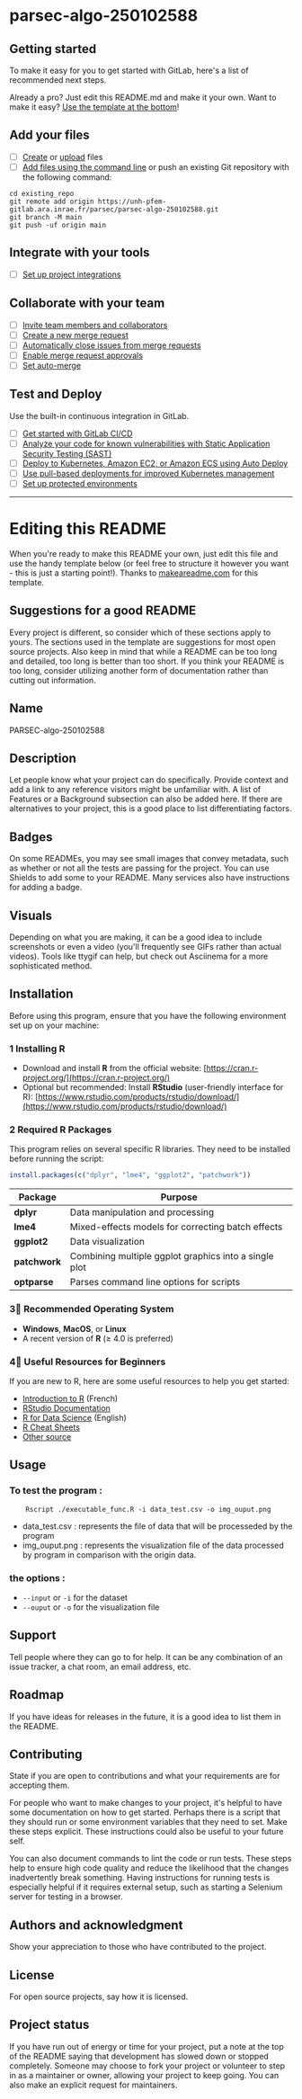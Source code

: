 # parsec-algo-250102588



## Getting started

To make it easy for you to get started with GitLab, here's a list of recommended next steps.

Already a pro? Just edit this README.md and make it your own. Want to make it easy? [Use the template at the bottom](#editing-this-readme)!

## Add your files

- [ ] [Create](https://docs.gitlab.com/ee/user/project/repository/web_editor.html#create-a-file) or [upload](https://docs.gitlab.com/ee/user/project/repository/web_editor.html#upload-a-file) files
- [ ] [Add files using the command line](https://docs.gitlab.com/ee/gitlab-basics/add-file.html#add-a-file-using-the-command-line) or push an existing Git repository with the following command:

```
cd existing_repo
git remote add origin https://unh-pfem-gitlab.ara.inrae.fr/parsec/parsec-algo-250102588.git
git branch -M main
git push -uf origin main
```

## Integrate with your tools

- [ ] [Set up project integrations](https://unh-pfem-gitlab.ara.inrae.fr/parsec/parsec-algo-250102588/-/settings/integrations)

## Collaborate with your team

- [ ] [Invite team members and collaborators](https://docs.gitlab.com/ee/user/project/members/)
- [ ] [Create a new merge request](https://docs.gitlab.com/ee/user/project/merge_requests/creating_merge_requests.html)
- [ ] [Automatically close issues from merge requests](https://docs.gitlab.com/ee/user/project/issues/managing_issues.html#closing-issues-automatically)
- [ ] [Enable merge request approvals](https://docs.gitlab.com/ee/user/project/merge_requests/approvals/)
- [ ] [Set auto-merge](https://docs.gitlab.com/ee/user/project/merge_requests/merge_when_pipeline_succeeds.html)

## Test and Deploy

Use the built-in continuous integration in GitLab.

- [ ] [Get started with GitLab CI/CD](https://docs.gitlab.com/ee/ci/quick_start/index.html)
- [ ] [Analyze your code for known vulnerabilities with Static Application Security Testing (SAST)](https://docs.gitlab.com/ee/user/application_security/sast/)
- [ ] [Deploy to Kubernetes, Amazon EC2, or Amazon ECS using Auto Deploy](https://docs.gitlab.com/ee/topics/autodevops/requirements.html)
- [ ] [Use pull-based deployments for improved Kubernetes management](https://docs.gitlab.com/ee/user/clusters/agent/)
- [ ] [Set up protected environments](https://docs.gitlab.com/ee/ci/environments/protected_environments.html)

***

# Editing this README

When you're ready to make this README your own, just edit this file and use the handy template below (or feel free to structure it however you want - this is just a starting point!). Thanks to [makeareadme.com](https://www.makeareadme.com/) for this template.

## Suggestions for a good README

Every project is different, so consider which of these sections apply to yours. The sections used in the template are suggestions for most open source projects. Also keep in mind that while a README can be too long and detailed, too long is better than too short. If you think your README is too long, consider utilizing another form of documentation rather than cutting out information.

## Name
PARSEC-algo-250102588

## Description
Let people know what your project can do specifically. Provide context and add a link to any reference visitors might be unfamiliar with. A list of Features or a Background subsection can also be added here. If there are alternatives to your project, this is a good place to list differentiating factors.

## Badges
On some READMEs, you may see small images that convey metadata, such as whether or not all the tests are passing for the project. You can use Shields to add some to your README. Many services also have instructions for adding a badge.

## Visuals
Depending on what you are making, it can be a good idea to include screenshots or even a video (you'll frequently see GIFs rather than actual videos). Tools like ttygif can help, but check out Asciinema for a more sophisticated method.

## Installation

Before using this program, ensure that you have the following environment set up on your machine:

### 1 Installing R

- Download and install **R** from the official website: [https://cran.r-project.org/](https://cran.r-project.org/)
- Optional but recommended: Install **RStudio** (user-friendly interface for R): [https://www.rstudio.com/products/rstudio/download/](https://www.rstudio.com/products/rstudio/download/)

### 2 Required R Packages

This program relies on several specific R libraries. They need to be installed before running the script:

```r
install.packages(c("dplyr", "lme4", "ggplot2", "patchwork"))
```

| Package       | Purpose                                                         |
| ------------- | --------------------------------------------------------------- |
| **dplyr**     | Data manipulation and processing                                |
| **lme4**      | Mixed-effects models for correcting batch effects               |
| **ggplot2**   | Data visualization                                              |
| **patchwork** | Combining multiple ggplot graphics into a single plot           |
| **optparse**  | Parses command line options for scripts                         |

### 3⃣ Recommended Operating System

- **Windows**, **MacOS**, or **Linux**
- A recent version of **R** (≥ 4.0 is preferred)

### 4⃣ Useful Resources for Beginners

If you are new to R, here are some useful resources to help you get started:

- [Introduction to R](https://cran.r-project.org/doc/contrib/Paradis-rdebuts_fr.pdf) (French)
- [RStudio Documentation](https://support.posit.co/hc/en-us)
- [R for Data Science](https://r4ds.had.co.nz/) (English)
- [R Cheat Sheets](https://posit.co/resources/cheatsheets/)
- [ Other source](https://www.datacamp.com/fr/doc/r/category/r-documentation)

## Usage
### To test the program :
        Rscript ./executable_func.R -i data_test.csv -o img_ouput.png

- data_test.csv : represents the file of data that will be processeded by the program
- img_ouput.png : represents the visualization file of the data processed by program in comparison with the origin data.

### the options :

- `--input` or `-i` for the dataset
- `--ouput` or `-o` for the visualization file

## Support
Tell people where they can go to for help. It can be any combination of an issue tracker, a chat room, an email address, etc.

## Roadmap
If you have ideas for releases in the future, it is a good idea to list them in the README.

## Contributing
State if you are open to contributions and what your requirements are for accepting them.

For people who want to make changes to your project, it's helpful to have some documentation on how to get started. Perhaps there is a script that they should run or some environment variables that they need to set. Make these steps explicit. These instructions could also be useful to your future self.

You can also document commands to lint the code or run tests. These steps help to ensure high code quality and reduce the likelihood that the changes inadvertently break something. Having instructions for running tests is especially helpful if it requires external setup, such as starting a Selenium server for testing in a browser.

## Authors and acknowledgment
Show your appreciation to those who have contributed to the project.

## License
For open source projects, say how it is licensed.

## Project status
If you have run out of energy or time for your project, put a note at the top of the README saying that development has slowed down or stopped completely. Someone may choose to fork your project or volunteer to step in as a maintainer or owner, allowing your project to keep going. You can also make an explicit request for maintainers.
